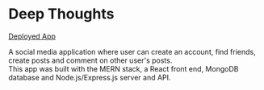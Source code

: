 # Deep Thoughts
[Deployed App](https://git.heroku.com/deep-thoughts-social.git)

A social media application where user can create an account, find friends, create posts and comment on other user's posts.  
This app was built with the MERN stack, a React front end, MongoDB database and Node.js/Express.js server and API. 